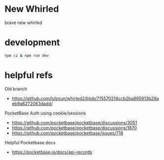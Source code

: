 # New Whirled

brave new whirled

# development

```bash
npm ci & npm run dev
```

# helpful refs

Old branch

-   https://github.com/lulzsun/whirled2/blob/715570214ccb2ba995913b28aeb9a6272063dadd/

PocketBase Auth using cookie/sessions

-   https://github.com/pocketbase/pocketbase/discussions/3051
-   https://github.com/pocketbase/pocketbase/discussions/1670
-   https://github.com/pocketbase/pocketbase/issues/718

Helpful Pocketbase docs

-   https://pocketbase.io/docs/api-records
